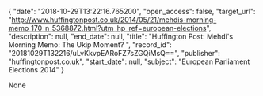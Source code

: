 {
  "date": "2018-10-29T13:22:16.765200", 
  "open_access": false, 
  "target_url": "http://www.huffingtonpost.co.uk/2014/05/21/mehdis-morning-memo_170_n_5368872.html?utm_hp_ref=european-elections", 
  "description": null, 
  "end_date": null, 
  "title": "Huffington Post: Mehdi's Morning Memo: The Ukip Moment? ", 
  "record_id": "20181029T132216/uLvKkvpEARoFZ7sZGQiMsQ==", 
  "publisher": "huffingtonpost.co.uk", 
  "start_date": null, 
  "subject": "European Parliament Elections 2014"
}

None